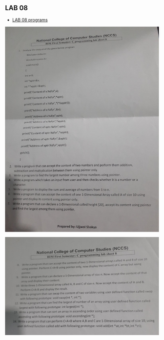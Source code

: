 ## LAB 08

- [LAB 08 programs](/First_Semester/C_Programming/LAB-08-Pointer/)

![Question](/First_Semester/C_Programming/LAB-08-Pointer/ph1.jpg)

![Question2](/First_Semester/C_Programming/LAB-08-Pointer/ph2.jpg)